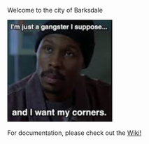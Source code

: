 Welcome to the city of Barksdale

![Avon](https://github.com/PureNukage/barksdale/blob/vertical-slice/avon.PNG)

For documentation, please check out the [Wiki!](https://github.com/PureNukage/barksdale/wiki)
